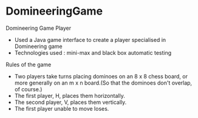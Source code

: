 # DomineeringGame

Domineering Game Player

- Used a Java game interface to create a player specialised in Domineering game 
- Technologies used : mini-max and black box automatic testing

Rules of the game

- Two players take turns placing dominoes on an 8 x 8 chess board, or   more generally on an m x n board.(So that the dominoes don't overlap, of course.) 
- The first player, H, places them horizontally. 
- The second player, V, places them vertically. 
- The first player unable to move loses.


